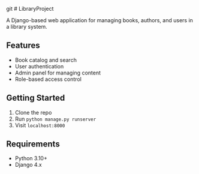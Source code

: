 git # LibraryProject

A Django-based web application for managing books, authors, and users in a library system.

## Features
- Book catalog and search
- User authentication
- Admin panel for managing content
- Role-based access control

## Getting Started
1. Clone the repo
2. Run `python manage.py runserver`
3. Visit `localhost:8000`

## Requirements
- Python 3.10+
- Django 4.x
